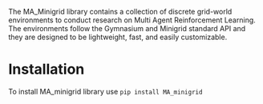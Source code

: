The MA_Minigrid library contains a collection of discrete grid-world environments to conduct research on Multi Agent Reinforcement Learning. The environments follow the Gymnasium and Minigrid standard API and they are designed to be lightweight, fast, and easily customizable.

# Installation
To install MA_minigrid library use ``` pip install MA_minigrid ```
